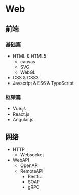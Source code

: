 # Web

## 前端
### 基础篇
- HTML & HTML5
    - canvas
    - SVG
    - WebGL
- CSS & CSS3
- Javscript & ES6 & TypeScript

### 框架篇
- Vue.js
- React.js
- Angular.js


## 网络
- HTTP
    - Websocket
- WebAPI
    - OpenAPI
    - RemoteAPI
        - Restful
        - SOAP
        - gRPC


